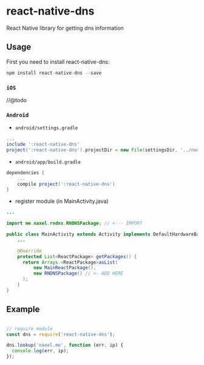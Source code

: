 # react-native-dns

React Native library for getting dns information

## Usage

First you need to install react-native-dns:

```javascript
npm install react-native-dns --save
```

### `iOS`

//@todo

### `Android`

* `android/settings.gradle`

```gradle
...
include ':react-native-dns'
project(':react-native-dns').projectDir = new File(settingsDir, '../node_modules/react-native-dns/android')
```
* `android/app/build.gradle`

```gradle
dependencies {
	...
	compile project(':react-native-dns')
}
```

* register module (in MainActivity.java)

```java
...

import me.naxel.rndns.RNDNSPackage; // <--- IMPORT

public class MainActivity extends Activity implements DefaultHardwareBackBtnHandler {
	...

    @Override
    protected List<ReactPackage> getPackages() {
      return Arrays.<ReactPackage>asList(
          new MainReactPackage(),
          new RNDNSPackage() // <- ADD HERE
      );
    }
}
```

## Example

```javascript

// require module
const dns = require('react-native-dns');

dns.lookup('naxel.me', function (err, ip) {
  console.log(err, ip);
});

```
